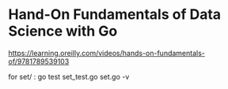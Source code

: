 # Hand-On Fundamentals of Data Science with Go

https://learning.oreilly.com/videos/hands-on-fundamentals-of/9781789539103

for set/ :
go test set_test.go set.go -v

